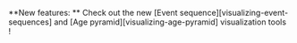 **New features: **
Check out the new [Event sequence][visualizing-event-sequences] and [Age pyramid][visualizing-age-pyramid] visualization tools !
